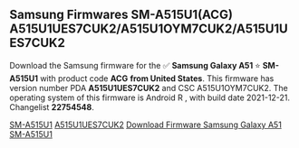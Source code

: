 <h2>Samsung Firmwares SM-A515U1(ACG) A515U1UES7CUK2/A515U1OYM7CUK2/A515U1UES7CUK2</h2>
Download the Samsung firmware for the ✅ <strong>Samsung Galaxy A51 </strong> ⭐ <strong>SM-A515U1</strong> with product code <strong>ACG</strong> <strong> from United States</strong>. This firmware has version number PDA <strong>A515U1UES7CUK2</strong> and CSC A515U1OYM7CUK2. The operating system of this firmware is Android R , with build date 2021-12-21. Changelist <strong>22754548</strong>.

[SM-A515U1](https://samfirm.shop/samsung/model/SM-A515U1)
[A515U1UES7CUK2](https://samfirm.shop/samsung/pda/A515U1UES7CUK2)
[Download Firmware Samsung Galaxy A51 SM-A515U1](https://samfirm.shop/samsung/firmware/483754)
